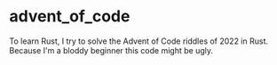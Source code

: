 # advent_of_code

To learn Rust, I try to solve the Advent of Code riddles of 2022 in Rust. 
Because I'm a bloddy beginner this code might be ugly. 

